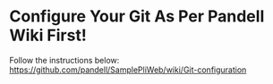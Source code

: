 # Configure Your Git As Per Pandell Wiki First!

Follow the instructions below:
https://github.com/pandell/SamplePliWeb/wiki/Git-configuration
